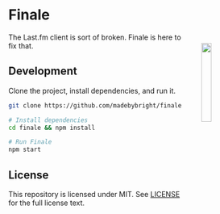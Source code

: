 Finale
=====

<img align="right" width="20%" style="float:right;padding:20px;" src="http://i.imgur.com/yGp4Ldd.png">

The Last.fm client is sort of broken. Finale is here to fix that.

Development
-----------

Clone the project, install dependencies, and run it.

```bash
git clone https://github.com/madebybright/finale

# Install dependencies
cd finale && npm install

# Run Finale
npm start
```

License
--------
This repository is licensed under MIT. See [LICENSE](https://github.com/madebybright/finale/blob/master/LICENSE) for the full license text.
